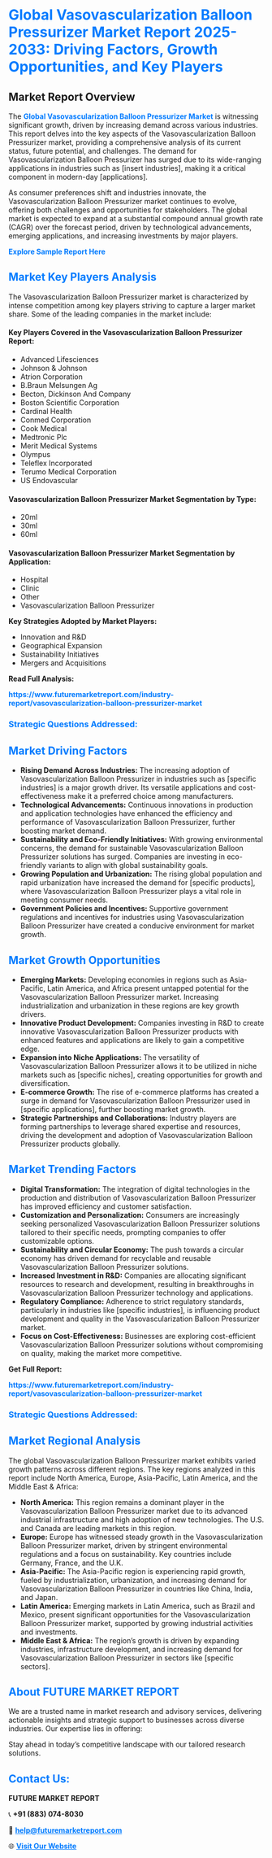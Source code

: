 <h1 style="color: #007BFF;">Global Vasovascularization Balloon Pressurizer Market Report 2025-2033: Driving Factors, Growth Opportunities, and Key Players</h1>

<section id="overview">
<h2>Market Report Overview</h2>
<p>The <a href="https://www.futuremarketreport.com/industry-report/vasovascularization-balloon-pressurizer-market" style="color: #007BFF; text-decoration: none;"><strong>Global Vasovascularization Balloon Pressurizer Market</strong></a> is witnessing significant growth, driven by increasing demand across various industries. This report delves into the key aspects of the Vasovascularization Balloon Pressurizer market, providing a comprehensive analysis of its current status, future potential, and challenges. The demand for Vasovascularization Balloon Pressurizer has surged due to its wide-ranging applications in industries such as [insert industries], making it a critical component in modern-day [applications].</p>
<p>As consumer preferences shift and industries innovate, the Vasovascularization Balloon Pressurizer market continues to evolve, offering both challenges and opportunities for stakeholders. The global market is expected to expand at a substantial compound annual growth rate (CAGR) over the forecast period, driven by technological advancements, emerging applications, and increasing investments by major players.</p>
</section>

<section id="overview">
<p><a href="https://www.futuremarketreport.com/request-sample/reportId=127514" style="color: #007BFF; text-decoration: none;"><strong>Explore Sample Report Here</strong></a></p>
</section>

<section id="key-players">
<h2 style="color: #007BFF;">Market Key Players Analysis</h2>
<p>The Vasovascularization Balloon Pressurizer market is characterized by intense competition among key players striving to capture a larger market share. Some of the leading companies in the market include:</p>
<h4>Key Players Covered in the Vasovascularization Balloon Pressurizer Report:</h4>
<ul><li>Advanced Lifesciences</li><li>Johnson &amp; Johnson</li><li>Atrion Corporation</li><li>B.Braun Melsungen Ag</li><li>Becton, Dickinson And Company</li><li>Boston Scientific Corporation</li><li>Cardinal Health</li><li>Conmed Corporation</li><li>Cook Medical</li><li>Medtronic Plc</li><li>Merit Medical Systems</li><li>Olympus</li><li>Teleflex Incorporated</li><li>Terumo Medical Corporation</li><li>US Endovascular</li></ul>
<h4>Vasovascularization Balloon Pressurizer Market Segmentation by Type:</h4>
<ul><li>20ml</li><li>30ml</li><li>60ml</li></ul>

<h4>Vasovascularization Balloon Pressurizer Market Segmentation by Application:</h4>
<ul><li>Hospital</li><li>Clinic</li><li>Other</li><li>Vasovascularization Balloon Pressurizer</li></ul>
<p><strong>Key Strategies Adopted by Market Players:</strong></p>
<ul>
<li>Innovation and R&D</li>
<li>Geographical Expansion</li>
<li>Sustainability Initiatives</li>
<li>Mergers and Acquisitions</li>
</ul>
</section>

<section>
<p><strong>Read Full Analysis: </strong></p><a href="https://www.futuremarketreport.com/industry-report/vasovascularization-balloon-pressurizer-market" style="color: #007BFF; text-decoration: none;"><strong>https://www.futuremarketreport.com/industry-report/vasovascularization-balloon-pressurizer-market</strong></a>
<h3 style="color: #007BFF;">Strategic Questions Addressed:</h3>
</section>

<section id="driving-factors">
<h2 style="color: #007BFF;">Market Driving Factors</h2>
<ul>
<li><strong>Rising Demand Across Industries:</strong> The increasing adoption of Vasovascularization Balloon Pressurizer in industries such as [specific industries] is a major growth driver. Its versatile applications and cost-effectiveness make it a preferred choice among manufacturers.</li>
<li><strong>Technological Advancements:</strong> Continuous innovations in production and application technologies have enhanced the efficiency and performance of Vasovascularization Balloon Pressurizer, further boosting market demand.</li>
<li><strong>Sustainability and Eco-Friendly Initiatives:</strong> With growing environmental concerns, the demand for sustainable Vasovascularization Balloon Pressurizer solutions has surged. Companies are investing in eco-friendly variants to align with global sustainability goals.</li>
<li><strong>Growing Population and Urbanization:</strong> The rising global population and rapid urbanization have increased the demand for [specific products], where Vasovascularization Balloon Pressurizer plays a vital role in meeting consumer needs.</li>
<li><strong>Government Policies and Incentives:</strong> Supportive government regulations and incentives for industries using Vasovascularization Balloon Pressurizer have created a conducive environment for market growth.</li>
</ul>
</section>

<section id="growth-opportunities">
<h2 style="color: #007BFF;">Market Growth Opportunities</h2>
<ul>
<li><strong>Emerging Markets:</strong> Developing economies in regions such as Asia-Pacific, Latin America, and Africa present untapped potential for the Vasovascularization Balloon Pressurizer market. Increasing industrialization and urbanization in these regions are key growth drivers.</li>
<li><strong>Innovative Product Development:</strong> Companies investing in R&D to create innovative Vasovascularization Balloon Pressurizer products with enhanced features and applications are likely to gain a competitive edge.</li>
<li><strong>Expansion into Niche Applications:</strong> The versatility of Vasovascularization Balloon Pressurizer allows it to be utilized in niche markets such as [specific niches], creating opportunities for growth and diversification.</li>
<li><strong>E-commerce Growth:</strong> The rise of e-commerce platforms has created a surge in demand for Vasovascularization Balloon Pressurizer used in [specific applications], further boosting market growth.</li>
<li><strong>Strategic Partnerships and Collaborations:</strong> Industry players are forming partnerships to leverage shared expertise and resources, driving the development and adoption of Vasovascularization Balloon Pressurizer products globally.</li>
</ul>
</section>

<section id="trending-factors">
<h2 style="color: #007BFF;">Market Trending Factors</h2>
<ul>
<li><strong>Digital Transformation:</strong> The integration of digital technologies in the production and distribution of Vasovascularization Balloon Pressurizer has improved efficiency and customer satisfaction.</li>
<li><strong>Customization and Personalization:</strong> Consumers are increasingly seeking personalized Vasovascularization Balloon Pressurizer solutions tailored to their specific needs, prompting companies to offer customizable options.</li>
<li><strong>Sustainability and Circular Economy:</strong> The push towards a circular economy has driven demand for recyclable and reusable Vasovascularization Balloon Pressurizer solutions.</li>
<li><strong>Increased Investment in R&D:</strong> Companies are allocating significant resources to research and development, resulting in breakthroughs in Vasovascularization Balloon Pressurizer technology and applications.</li>
<li><strong>Regulatory Compliance:</strong> Adherence to strict regulatory standards, particularly in industries like [specific industries], is influencing product development and quality in the Vasovascularization Balloon Pressurizer market.</li>
<li><strong>Focus on Cost-Effectiveness:</strong> Businesses are exploring cost-efficient Vasovascularization Balloon Pressurizer solutions without compromising on quality, making the market more competitive.</li>
</ul>
</section>

<section>
<p><strong>Get Full Report: </strong></p><a href="https://www.futuremarketreport.com/industry-report/vasovascularization-balloon-pressurizer-market" style="color: #007BFF; text-decoration: none;"><strong>https://www.futuremarketreport.com/industry-report/vasovascularization-balloon-pressurizer-market</strong></a>
<h3 style="color: #007BFF;">Strategic Questions Addressed:</h3>
</section>


<section id="regional-analysis">
<h2 style="color: #007BFF;">Market Regional Analysis</h2>
<p>The global Vasovascularization Balloon Pressurizer market exhibits varied growth patterns across different regions. The key regions analyzed in this report include North America, Europe, Asia-Pacific, Latin America, and the Middle East & Africa:</p>
<ul>
<li><strong>North America:</strong> This region remains a dominant player in the Vasovascularization Balloon Pressurizer market due to its advanced industrial infrastructure and high adoption of new technologies. The U.S. and Canada are leading markets in this region.</li>
<li><strong>Europe:</strong> Europe has witnessed steady growth in the Vasovascularization Balloon Pressurizer market, driven by stringent environmental regulations and a focus on sustainability. Key countries include Germany, France, and the U.K.</li>
<li><strong>Asia-Pacific:</strong> The Asia-Pacific region is experiencing rapid growth, fueled by industrialization, urbanization, and increasing demand for Vasovascularization Balloon Pressurizer in countries like China, India, and Japan.</li>
<li><strong>Latin America:</strong> Emerging markets in Latin America, such as Brazil and Mexico, present significant opportunities for the Vasovascularization Balloon Pressurizer market, supported by growing industrial activities and investments.</li>
<li><strong>Middle East & Africa:</strong> The region’s growth is driven by expanding industries, infrastructure development, and increasing demand for Vasovascularization Balloon Pressurizer in sectors like [specific sectors].</li>
</ul>
</section>

<footer>
<h2 style="color: #007BFF;">About FUTURE MARKET REPORT</h2>
<p>We are a trusted name in market research and advisory services, delivering actionable insights and strategic support to businesses across diverse industries. Our expertise lies in offering:</p>

<p>Stay ahead in today’s competitive landscape with our tailored research solutions.</p>

<h2 style="color: #007BFF;">Contact Us:</h2>
<p><strong>FUTURE MARKET REPORT</strong></p>
<p>📞 <strong>+91 (883) 074-8030</strong></p>
<p>📧 <strong><a href="mailto:help@futuremarketreport.com" style="color: #007BFF;">help@futuremarketreport.com</a></strong></p>
<p>🌐 <strong><a href="https://www.futuremarketreport.com/" style="color: #007BFF;">Visit Our Website</a></strong></p>
</footer>
